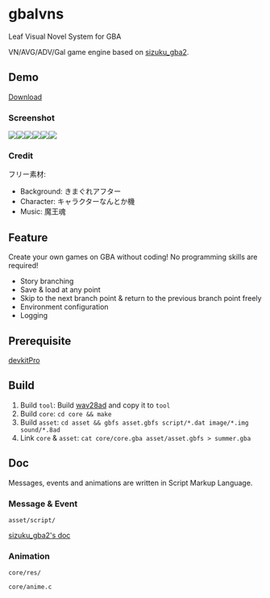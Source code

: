 # gbalvns
Leaf Visual Novel System for GBA

VN/AVG/ADV/Gal game engine based on [sizuku_gba2](http://akkera102.sakura.ne.jp/gbadev/index.php?NO.100%20sizuku_gba2).

## Demo

[Download](https://github.com/laqieer/sizuku/releases)

### Screenshot

![](https://media.discordapp.net/attachments/682141375587680274/820353613573652481/summer-2.png)![](https://media.discordapp.net/attachments/682141375587680274/820353609774530580/summer-0.png)![](https://media.discordapp.net/attachments/682141375587680274/820353612844498994/summer-1.png)![](https://media.discordapp.net/attachments/682141375587680274/820353615485992960/summer-3.png)![](https://media.discordapp.net/attachments/682141375587680274/820558326080339988/summer-1.png)![](https://media.discordapp.net/attachments/682141375587680274/820558322981404692/summer-0.png)

### Credit

フリー素材:

- Background: きまぐれアフター
- Character: キャラクターなんとか機
- Music: 魔王魂

## Feature

Create your own games on GBA without coding! No programming skills are required!

- Story branching
- Save & load at any point
- Skip to the next branch point & return to the previous branch point freely
- Environment configuration
- Logging

## Prerequisite

[devkitPro](https://devkitpro.org/)

## Build

1. Build `tool`: Build [wav28ad](https://github.com/laqieer/wav28ad) and copy it to `tool`
1. Build `core`: `cd core && make`
1. Build `asset`: `cd asset && gbfs asset.gbfs script/*.dat image/*.img sound/*.8ad`
1. Link `core` & `asset`: `cat core/core.gba asset/asset.gbfs > summer.gba`

## Doc

Messages, events and animations are written in Script Markup Language.

### Message & Event

`asset/script/`

[sizuku_gba2's doc](http://akkera102.sakura.ne.jp/gbadev/index.php?Doc.15%20PC%A5%B2%A1%BC%A5%E0%A1%D6%BC%B6%A1%D7%A4%CE%B0%DC%BF%A2%CA%FD%CB%A1%281%29)

### Animation

`core/res/`

`core/anime.c`

